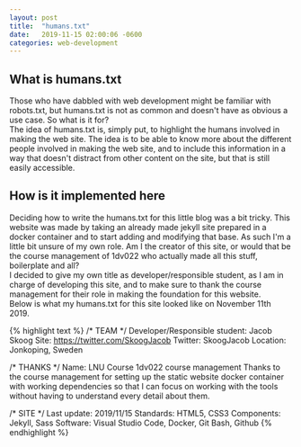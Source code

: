 ```yaml
---
layout: post
title:  "humans.txt"
date:   2019-11-15 02:00:06 -0600
categories: web-development
---
```

## What is humans.txt

Those who have dabbled with web development might be familiar with robots.txt, but humans.txt is not as common and doesn't have as obvious a use case. So what is it for?  
The idea of humans.txt is, simply put, to highlight the humans involved in making the web site. The idea is to be able to know more about the different people involved in making the web site, and to include this information in a way that doesn't distract from other content on the site, but that is still easily accessible.

## How is it implemented here

Deciding how to write the humans.txt for this little blog was a bit tricky. This website was made by taking an already made jekyll site prepared in a docker container and to start adding and modifying that base. As such I'm a little bit unsure of my own role. Am I the creator of this site, or would that be the course management of 1dv022 who actually made all this stuff, boilerplate and all?  
I decided to give my own title as developer/responsible student, as I am in charge of developing this site, and to make sure to thank the course management for their role in making the foundation for this website.  
Below is what my humans.txt for this site looked like on November 11th 2019.

{% highlight text %}
/* TEAM */
Developer/Responsible student: Jacob Skoog
Site: https://twitter.com/SkoogJacob
Twitter: SkoogJacob
Location: Jonkoping, Sweden

/* THANKS */
Name: LNU Course 1dv022 course management
Thanks to the course management for setting
up the static website docker container with working dependencies
so that I can focus on working with the tools
without having to understand every detail about them.

/* SITE */
Last update: 2019/11/15
Standards: HTML5, CSS3
Components: Jekyll, Sass
Software: Visual Studio Code, Docker, Git Bash, Github
{% endhighlight %}
